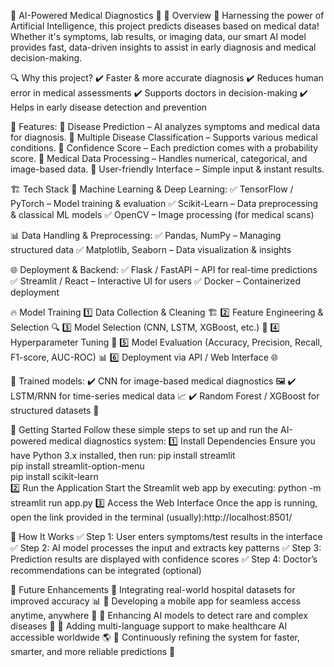 🏥 AI-Powered Medical Diagnostics 🚀
🌟 Overview
🚀 Harnessing the power of Artificial Intelligence, this project predicts diseases based on medical data! Whether it's symptoms, lab results, or imaging data, our smart AI model provides fast, data-driven insights to assist in early diagnosis and medical decision-making.

🔍 Why this project?
✔️ Faster & more accurate diagnosis
✔️ Reduces human error in medical assessments
✔️ Supports doctors in decision-making
✔️ Helps in early disease detection and prevention

🌟 Features:
🔹 Disease Prediction – AI analyzes symptoms and medical data for diagnosis.
🔹 Multiple Disease Classification – Supports various medical conditions.
🔹 Confidence Score – Each prediction comes with a probability score.
🔹 Medical Data Processing – Handles numerical, categorical, and image-based data.
🔹 User-friendly Interface – Simple input & instant results.

🏗️ Tech Stack
🚀 Machine Learning & Deep Learning:
✅ TensorFlow / PyTorch – Model training & evaluation
✅ Scikit-Learn – Data preprocessing & classical ML models
✅ OpenCV – Image processing (for medical scans)

📊 Data Handling & Preprocessing:
✅ Pandas, NumPy – Managing structured data
✅ Matplotlib, Seaborn – Data visualization & insights

🌐 Deployment & Backend:
✅ Flask / FastAPI – API for real-time predictions
✅ Streamlit / React – Interactive UI for users
✅ Docker – Containerized deployment

🔥 Model Training
1️⃣ Data Collection & Cleaning 🏗️
2️⃣ Feature Engineering & Selection 🔍
3️⃣ Model Selection (CNN, LSTM, XGBoost, etc.) 🤖
4️⃣ Hyperparameter Tuning 🎯
5️⃣ Model Evaluation (Accuracy, Precision, Recall, F1-score, AUC-ROC) 📊
6️⃣ Deployment via API / Web Interface 🌐

🚀 Trained models:
✔️ CNN for image-based medical diagnostics 🖼️
✔️ LSTM/RNN for time-series medical data 📈
✔️ Random Forest / XGBoost for structured datasets 🌟

🚀 Getting Started
Follow these simple steps to set up and run the AI-powered medical diagnostics system:
1️⃣ Install Dependencies
Ensure you have Python 3.x installed, then run:
pip install streamlit  
pip install streamlit-option-menu  
pip install scikit-learn  
2️⃣ Run the Application
Start the Streamlit web app by executing:
python -m streamlit run app.py 
3️⃣ Access the Web Interface
Once the app is running, open the link provided in the terminal (usually):http://localhost:8501/

🎯 How It Works
✅ Step 1: User enters symptoms/test results in the interface
✅ Step 2: AI model processes the input and extracts key patterns
✅ Step 3: Prediction results are displayed with confidence scores
✅ Step 4: Doctor’s recommendations can be integrated (optional)

📌 Future Enhancements
🔹 Integrating real-world hospital datasets for improved accuracy 📊
🔹 Developing a mobile app for seamless access anytime, anywhere 📱
🔹 Enhancing AI models to detect rare and complex diseases 🧠
🔹 Adding multi-language support to make healthcare AI accessible worldwide 🌎
🔹 Continuously refining the system for faster, smarter, and more reliable predictions 🚀

